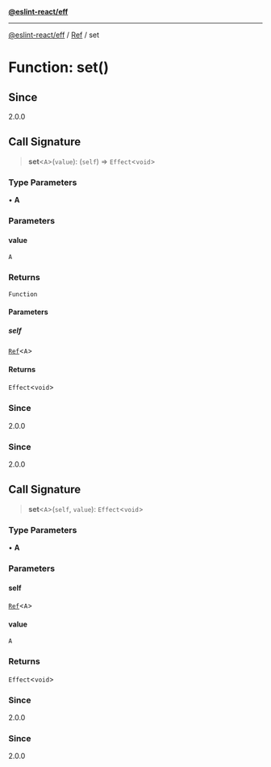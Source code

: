 [**@eslint-react/eff**](../../../README.md)

***

[@eslint-react/eff](../../../README.md) / [Ref](../README.md) / set

# Function: set()

## Since

2.0.0

## Call Signature

> **set**\<`A`\>(`value`): (`self`) => `Effect`\<`void`\>

### Type Parameters

• **A**

### Parameters

#### value

`A`

### Returns

`Function`

#### Parameters

##### self

[`Ref`](../interfaces/Ref.md)\<`A`\>

#### Returns

`Effect`\<`void`\>

### Since

2.0.0

### Since

2.0.0

## Call Signature

> **set**\<`A`\>(`self`, `value`): `Effect`\<`void`\>

### Type Parameters

• **A**

### Parameters

#### self

[`Ref`](../interfaces/Ref.md)\<`A`\>

#### value

`A`

### Returns

`Effect`\<`void`\>

### Since

2.0.0

### Since

2.0.0

